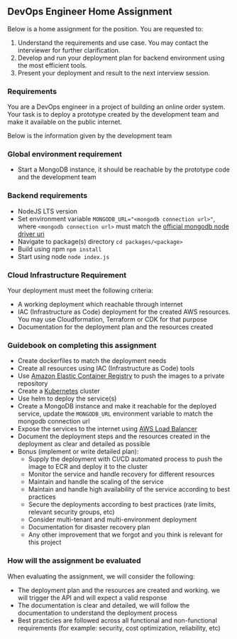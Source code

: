 ## DevOps Engineer Home Assignment
Below is a home assignment for the position. You are requested to:
1. Understand the requirements and use case. You may contact the interviewer for further clarification.
2. Develop and run your deployment plan for backend environment using the most efficient tools.
3. Present your deployment and result to the next interview session.

### Requirements
You are a DevOps engineer in a project of building an online order system. Your task is to deploy a prototype created by the development team and make it available on the public internet.

Below is the information given by the development team

### Global environment requirement
- Start a MongoDB instance, it should be reachable by the prototype code and the development team

### Backend requirements
- NodeJS LTS version
- Set environment variable `MONGODB_URL="<mongodb connection url>"`, where `<mongodb connection url>` must match the [official mongodb node driver uri](https://docs.mongodb.com/drivers/node/current/fundamentals/connection/#connection-uri)
- Navigate to package(s) directory `cd packages/<package>`
- Build using npm `npm install`
- Start using node `node index.js`

### Cloud Infrastructure Requirement
Your deployment must meet the following criteria:
- A working deployment which reachable through internet
- IAC (Infrastructure as Code) deployment for the created AWS resources. You may use Cloudformation, Terraform or CDK for that purpose 
- Documentation for the deployment plan and the resources created

### Guidebook on completing this assignment
- Create dockerfiles to match the deployment needs
- Create all resources using IAC (Infrastructure as Code) tools
- Use [Amazon Elastic Container Registry](https://us-east-1.console.aws.amazon.com/ecr/get-started) to push the images to a private repository
- Create a [Kubernetes](https://us-east-1.console.aws.amazon.com/eks/home) cluster
- Use helm to deploy the service(s)
- Create a MongoDB instance and make it reachable for the deployed service, update the `MONGODB_URL` environment variable to match the mongodb connection url 
- Expose the services to the internet using [AWS Load Balancer](https://us-east-1.console.aws.amazon.com/ec2/v2/home?region=us-east-1#LoadBalancers:sort=loadBalancerName)
- Document the deployment steps and the resources created in the deployment as clear and detailed as possible
- Bonus (implement or write detailed plan):
  - Supply the deployment with CI/CD automated process to push the image to ECR and deploy it to the cluster
  - Monitor the service and handle recovery for different resources
  - Maintain and handle the scaling of the service
  - Maintain and handle high availability of the service according to best practices
  - Secure the deployments according to best practices (rate limits, relevant security groups, etc)
  - Consider multi-tenant and multi-environment deployment 
  - Documentation for disaster recovery plan
  - Any other improvement that we forgot and you think is relevant for this project

### How will the assignment be evaluated
When evaluating the assignment, we will consider the following:
- The deployment plan and the resources are created and working. we will trigger the API and will expect a valid response
- The documentation is clear and detailed, we will follow the documentation to understand the deployment process
- Best practicies are followed across all functional and non-functional requirements (for example: security, cost optimization, reliability, etc)
